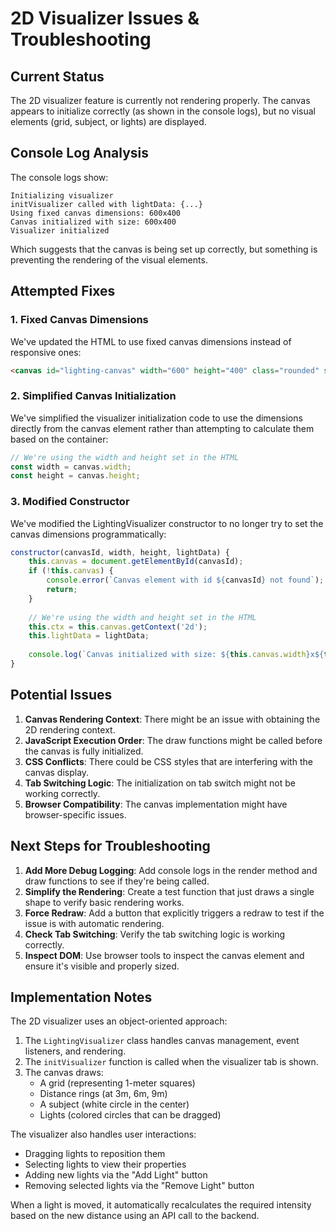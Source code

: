 # 2D Visualizer Issues & Troubleshooting

## Current Status
The 2D visualizer feature is currently not rendering properly. The canvas appears to initialize correctly (as shown in the console logs), but no visual elements (grid, subject, or lights) are displayed.

## Console Log Analysis
The console logs show:

```
Initializing visualizer
initVisualizer called with lightData: {...}
Using fixed canvas dimensions: 600x400
Canvas initialized with size: 600x400
Visualizer initialized
```

Which suggests that the canvas is being set up correctly, but something is preventing the rendering of the visual elements.

## Attempted Fixes

### 1. Fixed Canvas Dimensions
We've updated the HTML to use fixed canvas dimensions instead of responsive ones:
```html
<canvas id="lighting-canvas" width="600" height="400" class="rounded" style="background-color: #222222; display: block; max-width: 100%;"></canvas>
```

### 2. Simplified Canvas Initialization
We've simplified the visualizer initialization code to use the dimensions directly from the canvas element rather than attempting to calculate them based on the container:
```javascript
// We're using the width and height set in the HTML
const width = canvas.width;
const height = canvas.height;
```

### 3. Modified Constructor
We've modified the LightingVisualizer constructor to no longer try to set the canvas dimensions programmatically:
```javascript
constructor(canvasId, width, height, lightData) {
    this.canvas = document.getElementById(canvasId);
    if (!this.canvas) {
        console.error(`Canvas element with id ${canvasId} not found`);
        return;
    }
    
    // We're using the width and height set in the HTML
    this.ctx = this.canvas.getContext('2d');
    this.lightData = lightData;
    
    console.log(`Canvas initialized with size: ${this.canvas.width}x${this.canvas.height}`);
}
```

## Potential Issues

1. **Canvas Rendering Context**: There might be an issue with obtaining the 2D rendering context.
2. **JavaScript Execution Order**: The draw functions might be called before the canvas is fully initialized.
3. **CSS Conflicts**: There could be CSS styles that are interfering with the canvas display.
4. **Tab Switching Logic**: The initialization on tab switch might not be working correctly.
5. **Browser Compatibility**: The canvas implementation might have browser-specific issues.

## Next Steps for Troubleshooting

1. **Add More Debug Logging**: Add console logs in the render method and draw functions to see if they're being called.
2. **Simplify the Rendering**: Create a test function that just draws a single shape to verify basic rendering works.
3. **Force Redraw**: Add a button that explicitly triggers a redraw to test if the issue is with automatic rendering.
4. **Check Tab Switching**: Verify the tab switching logic is working correctly.
5. **Inspect DOM**: Use browser tools to inspect the canvas element and ensure it's visible and properly sized.

## Implementation Notes

The 2D visualizer uses an object-oriented approach:

1. The `LightingVisualizer` class handles canvas management, event listeners, and rendering.
2. The `initVisualizer` function is called when the visualizer tab is shown.
3. The canvas draws:
   - A grid (representing 1-meter squares)
   - Distance rings (at 3m, 6m, 9m)
   - A subject (white circle in the center)
   - Lights (colored circles that can be dragged)

The visualizer also handles user interactions:
- Dragging lights to reposition them
- Selecting lights to view their properties
- Adding new lights via the "Add Light" button
- Removing selected lights via the "Remove Light" button

When a light is moved, it automatically recalculates the required intensity based on the new distance using an API call to the backend.
